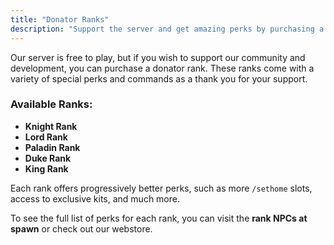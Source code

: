 ```yaml
---
title: "Donator Ranks"
description: "Support the server and get amazing perks by purchasing a donator rank! Ranks are the best way to enhance your gameplay experience."
---
```


Our server is free to play, but if you wish to support our community and development, you can purchase a donator rank. These ranks come with a variety of special perks and commands as a thank you for your support.

### Available Ranks:

*   **Knight Rank**
*   **Lord Rank**
*   **Paladin Rank**
*   **Duke Rank**
*   **King Rank**

Each rank offers progressively better perks, such as more `/sethome` slots, access to exclusive kits, and much more.

To see the full list of perks for each rank, you can visit the **rank NPCs at spawn** or check out our webstore.